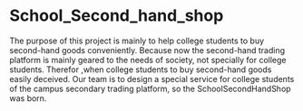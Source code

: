 # School_Second_hand_shop
The purpose of this project is mainly to help college students to buy second-hand goods conveniently.
Because now the second-hand trading platform is mainly geared to the needs of society,
not specially for college students.
Therefor ,when college students to buy second-hand goods easily deceived.
Our team is to design a special service for college students of the campus secondary trading platform,
so the SchoolSecondHandShop was born.
